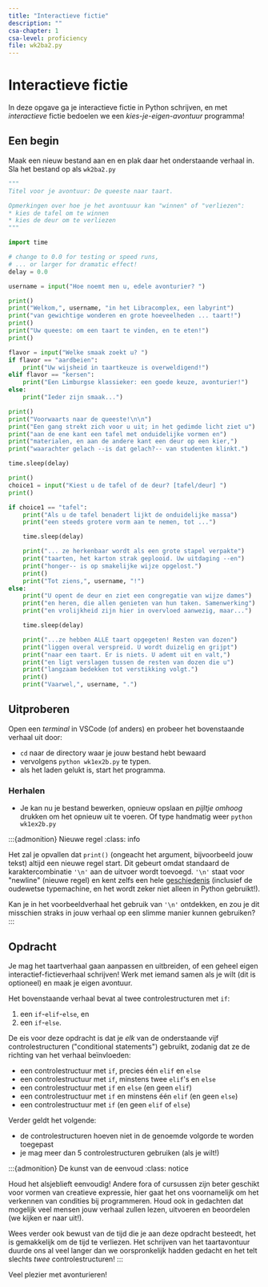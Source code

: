 ```yaml
---
title: "Interactieve fictie"
description: ""
csa-chapter: 1
csa-level: proficiency
file: wk2ba2.py
---
```


# Interactieve fictie

In deze opgave ga je interactieve fictie in Python schrijven, en met *interactieve* fictie bedoelen we een *kies-je-eigen-avontuur* programma!

## Een begin

Maak een nieuw bestand aan en en plak daar het onderstaande verhaal in. Sla het bestand op als `wk2ba2.py`

```python
"""
Titel voor je avontuur: De queeste naar taart.

Opmerkingen over hoe je het avontuuur kan "winnen" of "verliezen":
* kies de tafel om te winnen
* kies de deur om te verliezen
"""

import time

# change to 0.0 for testing or speed runs,
# ... or larger for dramatic effect!
delay = 0.0

username = input("Hoe noemt men u, edele avonturier? ")

print()
print("Welkom,", username, "in het Libracomplex, een labyrint")
print("van gewichtige wonderen en grote hoeveelheden ... taart!")
print()
print("Uw queeste: om een taart te vinden, en te eten!")
print()

flavor = input("Welke smaak zoekt u? ")
if flavor == "aardbeien":
    print("Uw wijsheid in taartkeuze is overweldigend!")
elif flavor == "kersen":
    print("Een Limburgse klassieker: een goede keuze, avonturier!")
else:
    print("Ieder zijn smaak...")

print()
print("Voorwaarts naar de queeste!\n\n")
print("Een gang strekt zich voor u uit; in het gedimde licht ziet u")
print("aan de ene kant een tafel met onduidelijke vormen en")
print("materialen, en aan de andere kant een deur op een kier,")
print("waarachter gelach --is dat gelach?-- van studenten klinkt.")

time.sleep(delay)

print()
choice1 = input("Kiest u de tafel of de deur? [tafel/deur] ")
print()

if choice1 == "tafel":
    print("Als u de tafel benadert lijkt de onduidelijke massa")
    print("een steeds grotere vorm aan te nemen, tot ...")

    time.sleep(delay)

    print("... ze herkenbaar wordt als een grote stapel verpakte")
    print("taarten, het karton strak geplooid. Uw uitdaging --en")
    print("honger-- is op smakelijke wijze opgelost.")
    print()
    print("Tot ziens,", username, "!")
else:
    print("U opent de deur en ziet een congregatie van wijze dames")
    print("en heren, die allen genieten van hun taken. Samenwerking")
    print("en vrolijkheid zijn hier in overvloed aanwezig, maar...")

    time.sleep(delay)

    print("...ze hebben ALLE taart opgegeten! Resten van dozen")
    print("liggen overal verspreid. U wordt duizelig en grijpt")
    print("naar een taart. Er is niets. U ademt uit en valt,")
    print("en ligt verslagen tussen de resten van dozen die u")
    print("langzaam bedekken tot verstikking volgt.")
    print()
    print("Vaarwel,", username, ".")
```

## Uitproberen

Open een *terminal* in VSCode (of anders) en probeer het bovenstaande verhaal uit door:

- `cd` naar de directory waar je jouw bestand hebt bewaard
- vervolgens `python wk1ex2b.py` te typen.
- als het laden gelukt is, start het programma.

### Herhalen

- Je kan nu je bestand bewerken, opnieuw opslaan en *pijltje omhoog* drukken om het opnieuw uit te voeren. Of type handmatig weer `python wk1ex2b.py`

:::{admonition} Nieuwe regel
:class: info

Het zal je opvallen dat `print()` (ongeacht het argument, bijvoorbeeld jouw tekst) altijd een nieuwe regel start. Dit gebeurt omdat standaard de karaktercombinatie `'\n'` aan de uitvoer wordt toevoegd. `'\n'` staat voor "newline" (nieuwe regel) en kent zelfs een hele [geschiedenis](https://en.wikipedia.org/wiki/Newline) (inclusief de oudewetse typemachine, en het wordt zeker niet alleen in Python gebruikt!).

Kan je in het voorbeeldverhaal het gebruik van `'\n'` ontdekken, en zou je dit misschien straks in jouw verhaal op een slimme manier kunnen gebruiken?
:::

## Opdracht

Je mag het taartverhaal gaan aanpassen en uitbreiden, of een geheel eigen interactief-fictieverhaal schrijven! Werk met iemand samen als je wilt (dit is optioneel) en maak je eigen avontuur.

Het bovenstaande verhaal bevat al twee controlestructuren met `if`:

1. een `if`-`elif`-`else`, en
2. een `if`-`else`.

De eis voor deze opdracht is dat je *elk* van de onderstaande vijf controlestructuren ("conditional statements") gebruikt, zodanig dat ze de richting van het verhaal beïnvloeden:

- een controlestructuur met `if`, precies één `elif` en `else`
- een controlestructuur met `if`, minstens twee `elif`'s en `else`
- een controlestructuur met `if` en `else` (en geen `elif`)
- een controlestructuur met `if` en minstens één `elif` (en geen `else`)
- een controlestructuur met `if` (en geen `elif` of `else`)

Verder geldt het volgende:

- de controlestructuren hoeven niet in de genoemde volgorde te worden toegepast
- je mag meer dan 5 controlestructuren gebruiken (als je wilt!)

:::{admonition} De kunst van de eenvoud
:class: notice

Houd het alsjeblieft eenvoudig! Andere fora of cursussen zijn beter geschikt voor vormen van creatieve expressie, hier gaat het ons voornamelijk om het verkennen van condities bij programmeren. Houd ook in gedachten dat mogelijk veel mensen jouw verhaal zullen lezen, uitvoeren en beoordelen (we kijken er naar uit!).

Wees verder ook bewust van de tijd die je aan deze opdracht besteedt, het is gemakkelijk om de tijd te verliezen. Het schrijven van het taartavontuur duurde ons al veel langer dan we oorspronkelijk hadden gedacht en het telt slechts *twee* controlestructuren!
:::

Veel plezier met avonturieren!